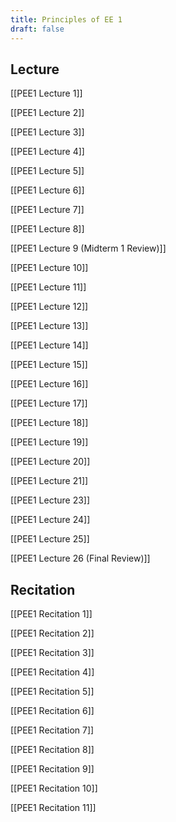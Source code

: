 ```yaml
---
title: Principles of EE 1
draft: false
---
```

## Lecture
[[PEE1 Lecture 1]]

[[PEE1 Lecture 2]]

[[PEE1 Lecture 3]]

[[PEE1 Lecture 4]]

[[PEE1 Lecture 5]]

[[PEE1 Lecture 6]]

[[PEE1 Lecture 7]]

[[PEE1 Lecture 8]]

[[PEE1 Lecture 9 (Midterm 1 Review)]]

[[PEE1 Lecture 10]]

[[PEE1 Lecture 11]]

[[PEE1 Lecture 12]]

[[PEE1 Lecture 13]]

[[PEE1 Lecture 14]]

[[PEE1 Lecture 15]]

[[PEE1 Lecture 16]]

[[PEE1 Lecture 17]]

[[PEE1 Lecture 18]]

[[PEE1 Lecture 19]]

[[PEE1 Lecture 20]]

[[PEE1 Lecture 21]]

[[PEE1 Lecture 23]]

[[PEE1 Lecture 24]]

[[PEE1 Lecture 25]]

[[PEE1 Lecture 26 (Final Review)]]
## Recitation
[[PEE1 Recitation 1]]

[[PEE1 Recitation 2]]

[[PEE1 Recitation 3]]

[[PEE1 Recitation 4]]

[[PEE1 Recitation 5]]

[[PEE1 Recitation 6]]

[[PEE1 Recitation 7]]

[[PEE1 Recitation 8]]

[[PEE1 Recitation 9]]

[[PEE1 Recitation 10]]

[[PEE1 Recitation 11]]